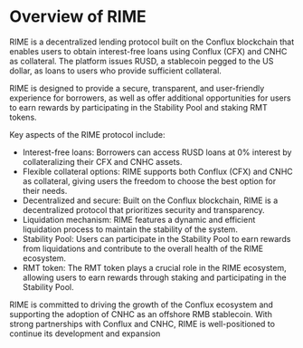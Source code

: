 # Overview of RIME

RIME is a decentralized lending protocol built on the Conflux blockchain that enables users to obtain interest-free loans using Conflux (CFX) and CNHC as collateral. The platform issues RUSD, a stablecoin pegged to the US dollar, as loans to users who provide sufficient collateral.

RIME is designed to provide a secure, transparent, and user-friendly experience for borrowers, as well as offer additional opportunities for users to earn rewards by participating in the Stability Pool and staking RMT tokens.

Key aspects of the RIME protocol include:

- Interest-free loans: Borrowers can access RUSD loans at 0% interest by collateralizing their CFX and CNHC assets.
- Flexible collateral options: RIME supports both Conflux (CFX) and CNHC as collateral, giving users the freedom to choose the best option for their needs.
- Decentralized and secure: Built on the Conflux blockchain, RIME is a decentralized protocol that prioritizes security and transparency.
- Liquidation mechanism: RIME features a dynamic and efficient liquidation process to maintain the stability of the system.
- Stability Pool: Users can participate in the Stability Pool to earn rewards from liquidations and contribute to the overall health of the RIME ecosystem.
- RMT token: The RMT token plays a crucial role in the RIME ecosystem, allowing users to earn rewards through staking and participating in the Stability Pool.

RIME is committed to driving the growth of the Conflux ecosystem and supporting the adoption of CNHC as an offshore RMB stablecoin. With strong partnerships with Conflux and CNHC, RIME is well-positioned to continue its development and expansion
